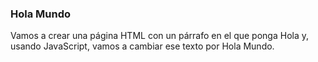 ### Hola Mundo
Vamos a crear una página HTML con un párrafo en el que ponga Hola y, usando JavaScript, vamos a cambiar ese texto por Hola Mundo.